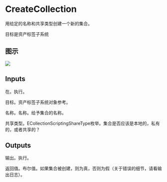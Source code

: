# CreateCollection

用给定的名称和共享类型创建一个新的集合。

目标是资产标签子系统

## 图示

![]($-20221218-18013145.png)

## Inputs

在。执行。

目标。资产标签子系统对象参考。

名称。名称。给予集合的名称。

共享类型。ECollectionScriptingShareType枚举。集合是否应该是本地的，私有的，或者共享的？ 

## Outputs

输出。执行。

返回值。布尔值。如果集合被创建，则为真，否则为假（关于错误的细节，请看输出日志）。
